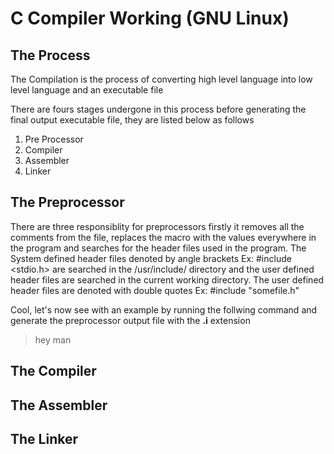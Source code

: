 # C Compiler Working (GNU Linux)

## The Process

The Compilation is the process of converting high level language into low level language and an executable file

There are fours stages undergone in this process before generating the final output executable file, they are listed below as follows
1. Pre Processor
2. Compiler
3. Assembler
4. Linker

## The Preprocessor
There are three responsiblity for preprocessors firstly it removes all the comments from the file, replaces the macro with the values everywhere in the program and searches for the header files used in the program. The System defined header files denoted by angle brackets Ex: #include <stdio.h> are searched in the /usr/include/ directory and the user defined header files are searched in the current working directory. The user defined header files are denoted with double quotes Ex: #include "somefile.h"

Cool, let's now see with an example by running the follwing command and generate the preprocessor output file with the **.i** extension

> hey man

## The Compiler

## The Assembler

## The Linker
